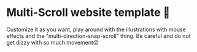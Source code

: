 # Multi-Scroll website template 🎨
Customize it as you want, play around with the illustrations with mouse effects
and the "multi-direction-snap-scroll" thing.
Be careful and do not get dizzy with so much movement😵 
